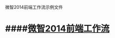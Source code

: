 微智2014前端工作流示例文件

####[微智2014前端工作流](https://github.com/moskito518/wit_workflow)
====================
